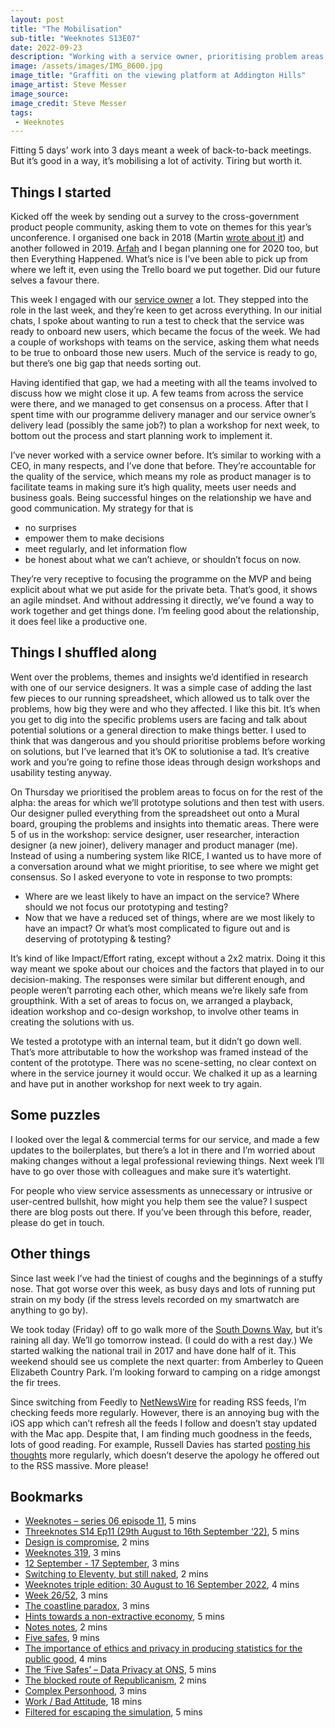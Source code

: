 ```yaml
---
layout: post
title: "The Mobilisation"
sub-title: "Weeknotes S13E07"
date: 2022-09-23
description: "Working with a service owner, prioritising problem areas, and progressing plans for an unconference."
image: /assets/images/IMG_8600.jpg
image_title: "Graffiti on the viewing platform at Addington Hills"
image_artist: Steve Messer
image_source:
image_credit: Steve Messer
tags:
 - Weeknotes
---
```


Fitting 5 days’ work into 3 days meant a week of back-to-back meetings. But it’s good in a way, it’s mobilising a lot of activity. Tiring but worth it.

## Things I started

Kicked off the week by sending out a survey to the cross-government product people community, asking them to vote on themes for this year’s unconference. I organised one back in 2018 (Martin [wrote about it](https://www.martinlugton.com/achieving-extraordinary-results-with-ordinary-people-marty-cagan/)) and another followed in 2019. [Arfah](https://twitter.com/Arf_22) and I began planning one for 2020 too, but then Everything Happened. What’s nice is I’ve been able to pick up from where we left it, even using the Trello board we put together. Did our future selves a favour there.

This week I engaged with our [service owner](https://www.gov.uk/guidance/service-owner) a lot. They stepped into the role in the last week, and they’re keen to get across everything. In our initial chats, I spoke about wanting to run a test to check that the service was ready to onboard new users, which became the focus of the week. We had a couple of workshops with teams on the service, asking them what needs to be true to onboard those new users. Much of the service is ready to go, but there’s one big gap that needs sorting out.

Having identified that gap, we had a meeting with all the teams involved to discuss how we might close it up. A few teams from across the service were there, and we managed to get consensus on a process. After that I spent time with our programme delivery manager and our service owner’s delivery lead (possibly the same job?) to plan a workshop for next week, to bottom out the process and start planning work to implement it.

I’ve never worked with a service owner before. It’s similar to working with a CEO, in many respects, and I’ve done that before. They’re accountable for the quality of the service, which means my role as product manager is to facilitate teams in making sure it’s high quality, meets user needs and business goals. Being successful hinges on the relationship we have and good communication. My strategy for that is
- no surprises
- empower them to make decisions
- meet regularly, and let information flow
- be honest about what we can’t achieve, or shouldn’t focus on now.

They’re very receptive to focusing the programme on the MVP and being explicit about what we put aside for the private beta. That’s good, it shows an agile mindset. And without addressing it directly, we’ve found a way to work together and get things done. I’m feeling good about the relationship, it does feel like a productive one.

## Things I shuffled along

Went over the problems, themes and insights we’d identified in research with one of our service designers. It was a simple case of adding the last few pieces to our running spreadsheet, which allowed us to talk over the problems, how big they were and who they affected. I like this bit. It’s when you get to dig into the specific problems users are facing and talk about potential solutions or a general direction to make things better. I used to think that was dangerous and you should prioritise problems before working on solutions, but I’ve learned that it’s OK to solutionise a tad. It’s creative work and you’re going to refine those ideas through design workshops and usability testing anyway. 

On Thursday we prioritised the problem areas to focus on for the rest of the alpha: the areas for which we’ll prototype solutions and then test with users. Our designer pulled everything from the spreadsheet out onto a Mural board, grouping the problems and insights into thematic areas. There were 5 of us in the workshop: service designer, user researcher, interaction designer (a new joiner), delivery manager and product manager (me). Instead of using a numbering system like RICE, I wanted us to have more of a conversation around what we might prioritise, to see where we might get consensus. So I asked everyone to vote in response to two prompts:
- Where are we least likely to have an impact on the service? Where should we not focus our prototyping and testing?
- Now that we have a reduced set of things, where are we most likely to have an impact? Or what’s most complicated to figure out and is deserving of prototyping & testing?

It’s kind of like Impact/Effort rating, except without a 2x2 matrix. Doing it this way meant we spoke about our choices and the factors that played in to our decision-making. The responses were similar but different enough, and people weren’t parroting each other, which means we’re likely safe from groupthink. With a set of areas to focus on, we arranged a playback, ideation workshop and co-design workshop, to involve other teams in creating the solutions with us. 

We tested a prototype with an internal team, but it didn’t go down well. That’s more attributable to how the workshop was framed instead of the content of the prototype. There was no scene-setting, no clear context on where in the service journey it would occur. We chalked it up as a learning and have put in another workshop for next week to try again.

## Some puzzles

I looked over the legal & commercial terms for our service, and made a few updates to the boilerplates, but there’s a lot in there and I’m worried about making changes without a legal professional reviewing things. Next week I’ll have to go over those with colleagues and make sure it’s watertight.

For people who view service assessments as unnecessary or intrusive or user-centred bullshit, how might you help them see the value? I suspect there are blog posts out there. If you’ve been through this before, reader, please do get in touch.

## Other things

Since last week I’ve had the tiniest of coughs and the beginnings of a stuffy nose. That got worse over this week, as busy days and lots of running put strain on my body (if the stress levels recorded on my smartwatch are anything to go by). 

We took today (Friday) off to go walk more of the [South Downs Way](https://southdownsway.org), but it’s raining all day. We’ll go tomorrow instead. (I could do with a rest day.) We started walking the national trail in 2017 and have done half of it. This weekend should see us complete the next quarter: from Amberley to Queen Elizabeth Country Park. I’m looking forward to camping on a ridge amongst the fir trees.

Since switching from Feedly to [NetNewsWire](https://netnewswire.com) for reading RSS feeds, I’m checking feeds more regularly. However, there is an annoying bug with the iOS app which can’t refresh all the feeds I follow and doesn’t stay updated with the Mac app. Despite that, I am finding much goodness in the feeds, lots of good reading. For example, Russell Davies has started [posting his thoughts](https://russelldavies.typepad.com/planning/2022/09/notes-notes.html) more regularly, which doesn’t deserve the apology he offered out to the RSS massive. More please!

## Bookmarks

- [Weeknotes – series 06 episode 11](https://www.benjystanton.co.uk/blog/weeknotes-series-06-episode-11/), 5 mins
- [Threeknotes S14 Ep11 (29th August to 16th September ‘22)](https://weeknot.es/threeknotes-s14-ep11-29th-august-to-16th-september-22-d656a103dbe5), 5 mins
- [Design is compromise](https://stephanango.com/design-is-compromise), 2 mins
- [Weeknotes 319](http://rogerswannell.com/weeknotes/weeknotes-319/), 3 mins
- [12 September - 17 September](https://styledeficit.tumblr.com/post/695657846738698240/12-september-17-september), 3 mins
- [Switching to Eleventy, but still naked](https://www.benjystanton.co.uk/blog/switching-to-eleventy-but-still-naked/), 2 mins
- [Weeknotes triple edition: 30 August to 16 September 2022](https://blog.mattedgar.com/2022/09/17/weeknotes-triple-edition-30-august-to-16-september-2022/), 4 mins
- [Week 26/52](https://digitalbydefault.com/2022/09/16/week-26-52/), 3 mins
- [The coastline paradox](https://irregularideas.substack.com/p/the-coastline-paradox), 3 mins
- [Hints towards a non-extractive economy](https://interconnected.org/home/2020/09/18/non_extractive_economy), 5 mins
- [Notes notes](https://russelldavies.typepad.com/planning/2022/09/notes-notes.html), 2 mins
- [Five safes](https://en.wikipedia.org/wiki/Five_safes), 9 mins
- [The importance of ethics and privacy in producing statistics for the public good](https://blog.ons.gov.uk/2022/08/22/the-importance-of-ethics-and-privacy-in-producing-statistics-for-the-public-good/), 4 mins
- [The ‘Five Safes’ – Data Privacy at ONS](https://blog.ons.gov.uk/2017/01/27/the-five-safes-data-privacy-at-ons/), 5 mins
- [The blocked route of Republicanism](https://davidallengreen.com/2022/09/the-blocked-route-of-republicanism/), 2 mins
- [Complex Personhood](https://caterina.net/2022/09/19/complex-personhood/), 3 mins
- [Work / Bad Attitude](https://boot-boyz.biz/products/work-bad-attitude), 18 mins
- [Filtered for escaping the simulation](https://interconnected.org/home/2022/09/22/filtered), 5 mins